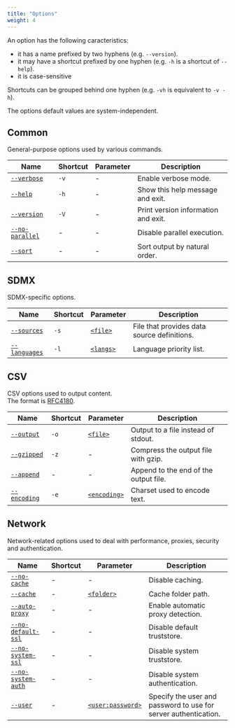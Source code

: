 ```yaml
---
title: "Options"
weight: 4
---
```


An option has the following caracteristics:
- it has a name prefixed by two hyphens (e.g. `--version`).
- it may have a shortcut prefixed by one hyphen (e.g. `-h` is a shortcut of `--help`).
- it is case-sensitive

Shortcuts can be grouped behind one hyphen (e.g. `-vh` is equivalent to `-v -h`).

The options default values are system-independent.

## Common

General-purpose options used by various commands.

| Name | Shortcut | Parameter | Description |
| --- | --- | --- | --- |
| <a id="verbose" href="#verbose">`--verbose`</a> | `-v` | - | Enable verbose mode. |
| <a id="help" href="#help">`--help`</a> | `-h` | - | Show this help message and exit. |
| <a id="version" href="#version">`--version`</a> | `-V` | - | Print version information and exit. |
| <a id="no-parallel" href="#no-parallel">`--no-parallel`</a> | - | - | Disable parallel execution. |
| <a id="sort" href="#sort">`--sort`</a> | - | - | Sort output by natural order. |

## SDMX

SDMX-specific options.

| Name | Shortcut | Parameter | Description |
| --- | --- | --- | --- |
| <a id="sources" href="#sources">`--sources`</a> | `-s` | [`<file>`](../datatypes#file) | File that provides data source definitions. |
| <a id="languages" href="#languages">`--languages`</a> | `-l` | [`<langs>`](../datatypes#langs) | Language priority list. |

## CSV

CSV options used to output content.  
The format is [RFC4180](https://tools.ietf.org/html/rfc4180).

| Name | Shortcut | Parameter | Description |
| --- | --- | --- | --- |
| <a id="output" href="#output">`--output`</a> | `-o` | [`<file>`](../datatypes#file) | Output to a file instead of stdout. |
| <a id="gzipped" href="#gzipped">`--gzipped`</a> | `-z` | - | Compress the output file with gzip. |
| <a id="append" href="#append">`--append`</a> | - | - | Append to the end of the output file. |
| <a id="encoding" href="#encoding">`--encoding`</a> | `-e` | [`<encoding>`](../datatypes#encoding) | Charset used to encode text. |

## Network

Network-related options used to deal with performance, proxies, security and authentication.

| Name | Shortcut | Parameter | Description |
| --- | --- | --- | --- |
| <a id="no-cache" href="#no-cache">`--no-cache`</a> | - | - | Disable caching. |
| <a id="cache" href="#cache">`--cache`</a> | - | [`<folder>`](../datatypes#folder) | Cache folder path. |
| <a id="auto-proxy" href="#auto-proxy">`--auto-proxy`</a> | - | - | Enable automatic proxy detection. |
| <a id="no-default-ssl" href="#no-default-ssl">`--no-default-ssl`</a> | - | - | Disable default truststore. |
| <a id="no-system-ssl" href="#no-system-ssl">`--no-system-ssl`</a> | - | - | Disable system truststore. |
| <a id="no-system-auth" href="#no-system-auth">`--no-system-auth`</a> | - | - | Disable system authentication. |
| <a id="user" href="#user">`--user`</a> | - | [`<user:password>`](../datatypes#user) | Specify the user and password to use for server authentication. |
